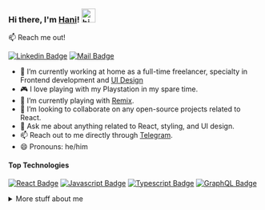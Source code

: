 ### Hi there, I'm [Hani](https://hanihusam.com)! <img src="https://user-images.githubusercontent.com/1303154/88677602-1635ba80-d120-11ea-84d8-d263ba5fc3c0.gif" width="28px" height="28px" alt="hi">

:mailbox: Reach me out!

[![Linkedin Badge](https://img.shields.io/badge/-Han-0e76a8?style=flat&labelColor=0e76a8&logo=linkedin&logoColor=white)](https://www.linkedin.com/in/hanihusam/) [![Mail Badge](https://img.shields.io/badge/-Han-c0392b?style=flat&labelColor=c0392b&logo=gmail&logoColor=white)](mailto:hani.husam@gmail.com)


- 🔭 I’m currently working at home as a full-time freelancer, specialty in Frontend development and [UI Design](https://dribbble.com/hanihusam)
- 🎮 I love playing with my Playstation in my spare time.
- 🌱 I’m currently playing with [Remix](https://remix.run).
- 👯 I’m looking to collaborate on any open-source projects related to React.
- 💬 Ask me about anything related to React, styling, and UI design.
- 📫 Reach out to me directly through [Telegram](https://t.me/hani_husam).
- 😄 Pronouns: he/him

#### Top Technologies

<!-- TODO: Make technologies links take you to repositories -->

[![React Badge](https://img.shields.io/badge/-React-61DBFB?style=for-the-badge&labelColor=black&logo=react&logoColor=61DBFB)](#) [![Javascript Badge](https://img.shields.io/badge/-Javascript-F0DB4F?style=for-the-badge&labelColor=black&logo=javascript&logoColor=F0DB4F)](#) [![Typescript Badge](https://img.shields.io/badge/-Typescript-007acc?style=for-the-badge&labelColor=black&logo=typescript&logoColor=007acc)](#) [![GraphQL Badge](https://img.shields.io/badge/-GraphQl-e535ab?style=for-the-badge&labelColor=black&logo=node.js&logoColor=e535ab)](#)

<details>
<summary>
  More stuff about me
</summary>

<br >

#### Github Stats
[![My GitHub stats](https://github-readme-stats.vercel.app/api?username=hanihusam&count_private=true&show_icons=true&theme=dark)](https://github.com/anuraghazra/github-readme-stats)
